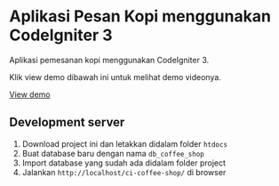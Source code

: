 # Aplikasi Pesan Kopi menggunakan CodeIgniter 3

Aplikasi pemesanan kopi menggunakan CodeIgniter 3.

Klik view demo dibawah ini untuk melihat demo videonya.

[View demo](https://youtu.be/lLFsV0a_rG8)

## Development server

1. Download project ini dan letakkan didalam folder `htdocs`
2. Buat database baru dengan nama `db_coffee_shop`
3. Import database yang sudah ada didalam folder project
4. Jalankan `http://localhost/ci-coffee-shop/` di browser
